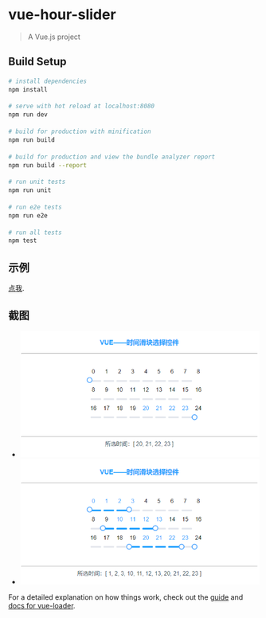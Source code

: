 # vue-hour-slider

> A Vue.js project

## Build Setup

``` bash
# install dependencies
npm install

# serve with hot reload at localhost:8080
npm run dev

# build for production with minification
npm run build

# build for production and view the bundle analyzer report
npm run build --report

# run unit tests
npm run unit

# run e2e tests
npm run e2e

# run all tests
npm test
```
 
## 示例
[点我](http://zangzangah.github.io/vue-hour-slider/example/demo.html).

## 截图 

- ![预览1]( vue-hour-slider-1.png)
- ![预览2]( vue-hour-slider-2.png)

For a detailed explanation on how things work, check out the [guide](http://vuejs-templates.github.io/webpack/) and [docs for vue-loader](http://vuejs.github.io/vue-loader).
